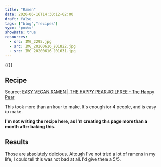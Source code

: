 ```yaml
---
title: "Ramen"
date: 2020-06-16T14:30:12+02:00
draft: false
tags: ["blog","recipes"]
type: "posts"
showDate: true
resources:
  - src: IMG_2295.jpg
  - src: IMG_20200616_201822.jpg
  - src: IMG_20200616_201631.jpg
---
```


{{<gallery>}}

## Recipe

Source: [EASY VEGAN RAMEN | THE HAPPY PEAR #OILFREE -  The Happy Pear](https://www.youtube.com/watch?v=Ur9vOD5JE7Y)

This took more than an hour to make. It's enough for 4 people, and is easy to make.

**I'm not writing the recipe here, as I'm creating this page more than a month after baking this.**

## Results

Those are absolutely delicious. Altough I've not tried a lot of ramens in my life, I could tell this was not bad at all. I'd give them a 5/5.
